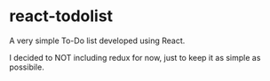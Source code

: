 # react-todolist
A very simple To-Do list developed using React.

I decided to NOT including redux for now, just to keep it as simple as possibile.
